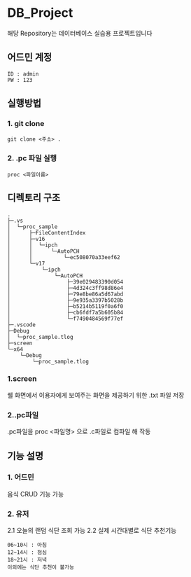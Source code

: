 # DB_Project
해당 Repository는 데이터베이스 실습용 프로젝트입니다

## 어드민 계정
```
ID : admin
PW : 123
```

## 실행방법
### 1. git clone
```
git clone <주소> .
```

### 2. .pc 파일 실행
```
proc <파일이름>
```

## 디렉토리 구조
```
.
├─.vs
│  └─proc_sample
│      ├─FileContentIndex
│      ├─v16
│      │  └─ipch
│      │      └─AutoPCH
│      │          └─ec508070a33eef62
│      └─v17
│          └─ipch
│              └─AutoPCH
│                  ├─39e029483390d054
│                  ├─4d324c3ff98d86e4
│                  ├─79e8be86a5d67abd
│                  ├─9e935a3397b5028b
│                  ├─b5214b5119f0a6f0
│                  ├─cb6fdf7a5b605b84
│                  └─f7490484569f77ef
├─.vscode
├─Debug
│  └─proc_sample.tlog
├─screen
└─x64
    └─Debug
        └─proc_sample.tlog
```

### 1.screen

쉘 화면에서 이용자에게 보여주는 화면을 제공하기 위한 .txt 파일 저장

### 2..pc파일

.pc파일을 proc <파일명> 으로 .c파일로 컴파일 해 작동


## 기능 설명
### 1. 어드민

음식 CRUD 기능 가능

### 2. 유저

2.1 오늘의 랜덤 식단 조회 가능
2.2 실제 시간대별로 식단 추천기능
```
06~10시 : 아침
12~14시 : 점심
18~21시 : 저녁
이외에는 식단 추천이 불가능
```
